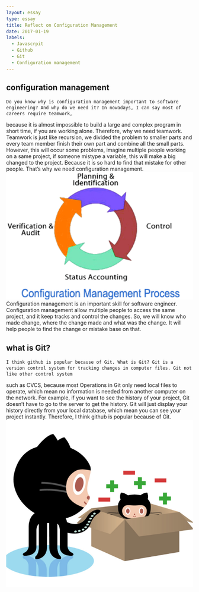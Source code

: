 ```yaml
---
layout: essay
type: essay
title: Reflect on Configuration Management
date: 2017-01-19
labels:
  - Javascrpit
  - Github
  - Git
  - Configuration management
---
```


## configuration management

	Do you know why is configuration management important to software engineering? And why do we need it? In nowadays, I can say most of careers require teamwork,
 because it is almost impossible to build a large and complex program in short time, if you are working alone. Therefore, why we need teamwork. Teamwork is just like
 recursion, we divided the problem to smaller parts and every team member finish their own part and combine all the small parts. However, this will occur some problems,
 imagine multiple people working on a same project, if someone mistype a variable, this will make a big changed to the project. Because it is so hard to find that mistake
 for other people. That’s why we need configuration management.
<img class ="ui tiny right floated image" src="../images/CM.png">
	Configuration management is an important skill for software engineer. Configuration management allow multiple people to access the same project, and it keep tracks and control the changes. So, we will know who made change, where the change made and what was the change.  It will help people to find the change or mistake base on that.
## what is Git?

	I think github is popular because of Git. What is Git? Git is a version control system for tracking changes in computer files. Git not like other control system 
such as CVCS, because most Operations in Git only need local files to operate, which mean no information is needed from another computer on the network. For example, if
 you want to see the history of your project, Git doesn’t have to go to the server to get the history. Git will just display your history directly from your local database,
 which mean you can see your project instantly. Therefore, I think github is popular because of Git.
<img class ="ui small left floated image" src="../images/Git.png">
